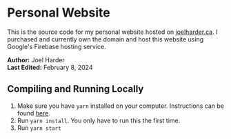 # Personal Website

This is the source code for my personal website hosted on [joelharder.ca](https://joelharder.ca/). I purchased and currently own the domain and host this website using Google's Firebase hosting service.

**Author:** Joel Harder <br>
**Last Edited:** February 8, 2024

## Compiling and Running Locally

1. Make sure you have `yarn` installed on your computer. Instructions can be found [here](https://yarnpkg.com/getting-started/install).
2. Run `yarn install`. You only have to run this the first time.
3. Run `yarn start`
